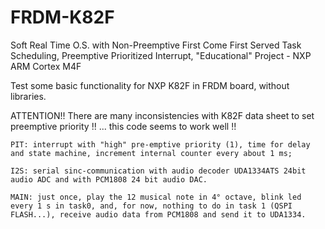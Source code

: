 # FRDM-K82F

Soft Real Time O.S. with Non-Preemptive First Come First Served Task Scheduling, Preemptive Prioritized Interrupt, "Educational" Project - NXP ARM Cortex M4F

Test some basic functionality for NXP K82F in FRDM board, without libraries.

ATTENTION!! There are many inconsistencies with K82F data sheet to set preemptive priority !! ... this code seems to work well !!

    PIT: interrupt with "high" pre-emptive priority (1), time for delay and state machine, increment internal counter every about 1 ms;
    
    I2S: serial sinc-communication with audio decoder UDA1334ATS 24bit audio ADC and with PCM1808 24 bit audio DAC. 
    
    MAIN: just once, play the 12 musical note in 4° octave, blink led every 1 s in task0, and, for now, nothing to do in task 1 (QSPI FLASH...), receive audio data from PCM1808 and send it to UDA1334.
